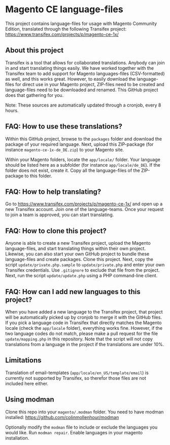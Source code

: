 # Magento CE language-files
This project contains language-files for usage with Magento Community
Edition, translated through the following Transifex project:
https://www.transifex.com/projects/p/magento-ce-1x/

## About this project
Transifex is a tool that allows for collaborated translations. Anybody can join in and start translating
things easily. We have worked together with the Transifex team to add support for Magento languages-files 
(CSV-formatted) as well, and this works great. However, to easily download the language-files for direct
use in your Magento project, ZIP-files need to be created and language-files need to be downloaded and 
renamed. This GitHub project does that gathering for you.

Note: These sources are automatically updated through a cronjob, every 8 hours.

## FAQ: How to use these translations?
Within this GitHub project, browse to the `packages` folder and download the package of
your required language. Next, upload this ZIP-package (for instance `magento-ce-1x-de_DE.zip`) to your
Magento site.

Within your Magento folders, locate the `app/locale/` folder. Your language should be listed here as a 
subfolder (for instance `app/locale/de_DE`). If the folder does not exist, create it. Copy all the
language-files of the ZIP-package to this folder.

## FAQ: How to help translating?
Go to https://www.transifex.com/projects/p/magento-ce-1x/ and open up a new Transifex account. Join one
of the language-teams. Once your request to join a team is approved, you can start translating.

## FAQ: How to clone this project?
Anyone is able to create a new Transifex project, upload the Magento language-files, and start
translating things within their own project. Likewise, you can also start your own GitHub project to
bundle these language-files and create packages. Clone this project. Next, copy the script `update/private.php.sample`
to `update/private.php` and enter your own Transifex credentials. Use `.gitignore` to exclude that file
from the project. Next, run the script `update/update.php` using a PHP command-line client.

## FAQ: How can I add new languages to this project?
When you have added a new language to the Transifex project, that project will be automatically
picked up by cronjob to merge it with the GitHub files. If you pick a language code in Transifex
that directly matches the Magento locale (check the `app/locale` folder), everything works fine.
However, if the two language codes do not match, please make a pull request for the file 
`update/mapping.php` in this repository. Note that the script will not copy translations from a language
in the project if the translations are under 10%.

## Limitations
Translation of email-templates (`app/locale/en_US/template/email`) is currently not supported by
Transifex, so therefor those files are not included here either. 

## Using modman
Clone this repo into your `magento/.modman` folder. You need to have modman installed: https://github.com/colinmollenhour/modman

Optionally modify the `modman` file to include or exclude the languages you would like. Run `modman repair`. Enable languages in your magento installation.
